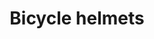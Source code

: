 ---
title: Bicycle helmets
longTitle: 'Bicycle helmets'
tags:
- gccommon
use:
- "[[Bicycle safety equipment]]"
---